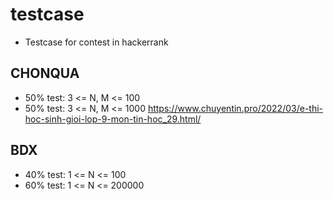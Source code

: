 # testcase
* Testcase for contest in hackerrank
## CHONQUA
* 50% test: 3 <= N, M <= 100
* 50% test: 3 <= N, M <= 1000
https://www.chuyentin.pro/2022/03/e-thi-hoc-sinh-gioi-lop-9-mon-tin-hoc_29.html/
## BDX
* 40% test: 1 <= N <= 100
* 60% test: 1 <= N <= 200000
